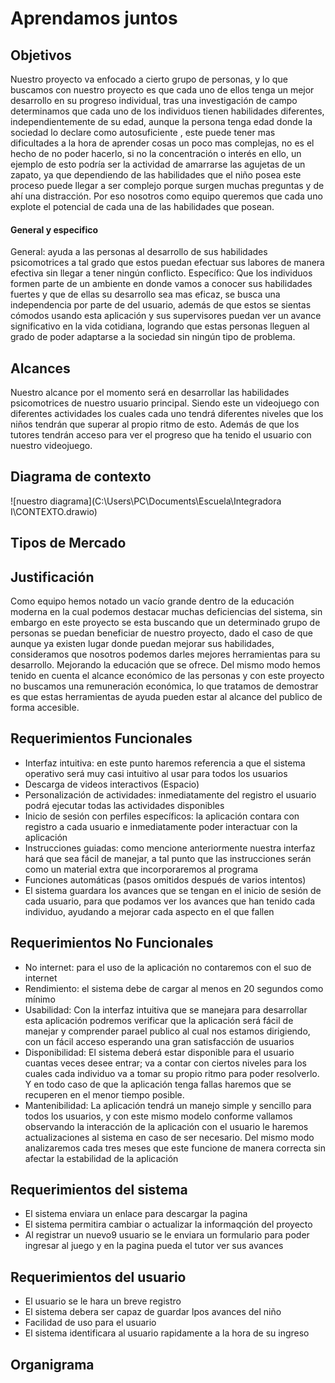 # Aprendamos juntos
## Objetivos
Nuestro proyecto va enfocado a cierto grupo de personas, y lo que buscamos con nuestro proyecto es que cada uno de ellos tenga un mejor desarrollo en su progreso individual,
tras una investigación de campo determinamos que cada uno de los individuos tienen habilidades diferentes, independientemente de su edad, aunque la persona tenga edad donde 
la sociedad lo declare como autosuficiente , este puede tener mas dificultades a la hora de aprender cosas un poco mas complejas, no es el hecho de no poder hacerlo, si no la 
concentración o interés en ello, un ejemplo de esto podría ser la actividad de amarrarse las agujetas de un zapato, ya que dependiendo de las habilidades que el niño posea este 
proceso puede llegar a ser complejo porque surgen muchas preguntas y de ahí una distracción. Por eso nosotros como equipo queremos que cada uno explote el potencial de cada una 
de las habilidades que posean.
#### General y especifico 
General: ayuda a las personas al desarrollo de sus habilidades psicomotrices a tal grado que estos puedan efectuar sus labores de manera efectiva sin llegar a tener ningún 
conflicto.
Específico: Que los individuos formen parte de un ambiente en donde vamos a conocer sus habilidades fuertes y que de ellas su desarrollo sea mas eficaz, se busca una 
independencia por parte de del usuario, además de que estos se sientas cómodos usando esta aplicación y sus supervisores puedan ver un avance significativo en la vida 
cotidiana, logrando que estas personas lleguen al grado de poder adaptarse a la sociedad sin ningún tipo de problema.


## Alcances
Nuestro alcance por el momento será en desarrollar las habilidades psicomotrices de nuestro usuario principal. 
Siendo este un videojuego con diferentes actividades los cuales cada uno tendrá diferentes niveles que los niños tendrán que superar al propio ritmo de esto. 
Además de que los tutores tendrán acceso para ver el progreso que ha tenido el usuario con nuestro videojuego.
## Diagrama de contexto
![nuestro diagrama](C:\Users\PC\Documents\Escuela\Integradora I\CONTEXTO.drawio)
## Tipos de Mercado 
## Justificación
Como equipo hemos notado un vacío grande dentro de la educación moderna en la cual podemos destacar muchas deficiencias del sistema, sin embargo en este proyecto se esta 
buscando que un determinado grupo de personas se puedan beneficiar de nuestro proyecto, dado el caso de que aunque ya existen lugar donde puedan mejorar sus habilidades, 
consideramos que nosotros podemos darles mejores herramientas para su desarrollo. 
Mejorando la educación que se ofrece. 
Del mismo modo hemos tenido en cuenta el alcance económico de las personas y con este proyecto no buscamos una remuneración económica, lo que tratamos de demostrar es que 
estas herramientas de ayuda pueden estar al alcance del publico de forma accesible.

## Requerimientos Funcionales
- Interfaz intuitiva: en este punto haremos referencia a que el sistema operativo será muy casi intuitivo al usar para todos los usuarios 
- Descarga de videos interactivos (Espacio)
- Personalización de actividades: inmediatamente del registro el usuario podrá ejecutar todas las actividades disponibles 	
- Inicio de sesión con perfiles específicos: la aplicación contara con registro a cada usuario e inmediatamente poder interactuar con la aplicación
- Instrucciones guiadas: como mencione anteriormente nuestra interfaz hará que sea fácil de manejar, a tal punto que las instrucciones serán como un
material extra que incorporaremos al programa 
- Funciones automáticas (pasos omitidos después de varios intentos)
- El sistema guardara los avances que se tengan en el inicio de sesión de cada usuario, para que podamos ver los avances que han tenido cada individuo, ayudando a mejorar cada aspecto en el que fallen 

## Requerimientos No Funcionales
-	No internet:  para el uso de la aplicación no contaremos con el suo de internet 
-	Rendimiento: el sistema debe de cargar al menos en 20 segundos como mínimo 
-	Usabilidad: Con la interfaz intuitiva que se manejara para desarrollar esta aplicación podremos verificar que la aplicación será fácil de manejar y comprender parael publico al cual nos estamos dirigiendo, con un fácil acceso esperando una gran satisfacción  de usuarios 
- Disponibilidad: El sistema deberá estar disponible para el usuario cuantas veces desee entrar; va a contar con ciertos niveles para los cuales cada individuo va a tomar su propio ritmo para poder resolverlo. Y en todo caso de que la aplicación tenga fallas haremos que se recuperen en el menor tiempo posible. 
- Mantenibilidad:  La aplicación tendrá un manejo simple y sencillo para todos los usuarios, y con este mismo modelo conforme vallamos observando la interacción de la aplicación con el usuario le haremos actualizaciones al sistema en caso de ser necesario. Del mismo modo analizaremos cada tres meses que este funcione de manera correcta sin afectar la estabilidad de la aplicación
## Requerimientos del sistema 
- El sistema enviara un enlace para descargar la pagina 
- El sistema permitira cambiar o actualizar la informaqción del proyecto
- Al registrar un nuevo9 usuario se le enviara un formulario para poder ingresar al juego y en la pagina pueda el tutor ver sus avances
## Requerimientos del usuario 
- El usuario se le hara un breve registro
- El sistema debera ser capaz de guardar lpos avances del niño
- Facilidad de uso para el usuario
- El sistema identificara al usuario rapidamente a la hora de su ingreso 
## Organigrama 
